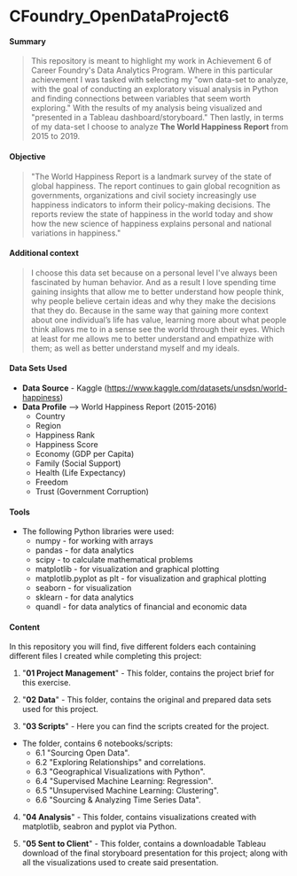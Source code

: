 # CFoundry_OpenDataProject6

#### Summary
> This repository is meant to highlight my work in Achievement 6 of Career Foundry's Data Analytics Program. Where in this particular achievement I was tasked with selecting my "own data-set to analyze, with the goal of conducting an exploratory visual analysis in Python and finding connections between variables that seem worth exploring." With the results of my analysis being visualized and "presented in a Tableau dashboard/storyboard." Then lastly, in terms of my data-set I choose to analyze **The World Happiness Report** from 2015 to 2019.

#### Objective
> "The World Happiness Report is a landmark survey of the state of global happiness. The report continues to gain global recognition as governments, organizations and civil society increasingly use happiness indicators to inform their policy-making decisions. The reports review the state of happiness in the world today and show how the new science of happiness explains personal and national variations in happiness."

#### Additional context
> I choose this data set because on a personal level I've always been fascinated by human behavior. And as a result I love spending time gaining insights that allow me to better understand how people think, why people believe certain ideas and why they make the decisions that they do. Because in the same way that gaining more context about one individual’s life has value, learning more about what people think allows me to in a sense see the world through their eyes. Which at least for me allows me to better understand and empathize with them; as well as better understand myself and my ideals. 

#### Data Sets Used 
- **Data Source** - Kaggle (https://www.kaggle.com/datasets/unsdsn/world-happiness) 
- **Data Profile** --> World Happiness Report (2015-2016)
  - Country
  - Region
  - Happiness Rank
  - Happiness Score
  - Economy (GDP per Capita)
  - Family (Social Support)
  - Health (Life Expectancy)
  - Freedom
  - Trust (Government Corruption)

#### Tools
- The following Python libraries were used:
  - numpy - for working with arrays
  - pandas - for data analytics
  - scipy - to calculate mathematical problems
  - matplotlib - for visualization and graphical plotting
  - matplotlib.pyplot as plt - for visualization and graphical plotting
  - seaborn - for visualization
  - sklearn - for data analytics
  - quandl - for data analytics of financial and economic data

#### Content
In this repository you will find, five different folders each containing different files I created while completing this project:

1. "**01 Project Management**" - This folder, contains the project brief for this exercise.

2. "**02 Data**" - This folder, contains the original and prepared data sets used for this project. 

3. "**03 Scripts**" - Here you can find the scripts created for the project.
  - The folder, contains 6 notebooks/scripts:
    - 6.1 "Sourcing Open Data".
    - 6.2 "Exploring Relationships" and correlations.
    - 6.3 "Geographical Visualizations with Python".
    - 6.4 "Supervised Machine Learning: Regression".
    - 6.5 "Unsupervised Machine Learning: Clustering".
    - 6.6 "Sourcing & Analyzing Time Series Data".

4. "**04 Analysis**" - This folder, contains visualizations created with matplotlib, seabron and pyplot via Python. 

5. "**05 Sent to Client**" - This folder, contains a downloadable Tableau download of the final storyboard presentation for this project; along with all the visualizations used to create said presentation.
